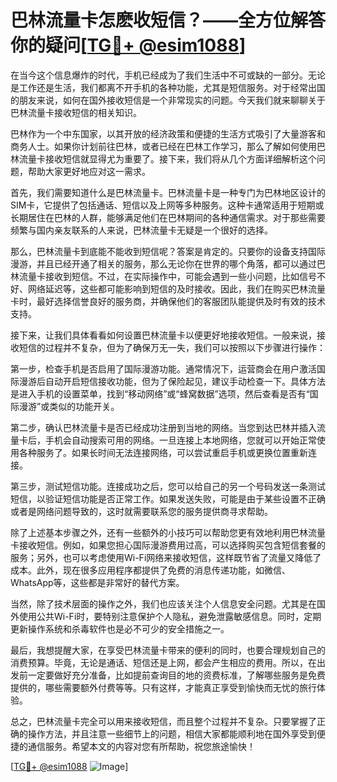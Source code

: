 # 巴林流量卡怎麽收短信？——全方位解答你的疑问[[TG💪+ @esim1088](https://t.me/s/esim1088)]

在当今这个信息爆炸的时代，手机已经成为了我们生活中不可或缺的一部分。无论是工作还是生活，我们都离不开手机的各种功能，尤其是短信服务。对于经常出国的朋友来说，如何在国外接收短信是一个非常现实的问题。今天我们就来聊聊关于巴林流量卡接收短信的相关知识。

巴林作为一个中东国家，以其开放的经济政策和便捷的生活方式吸引了大量游客和商务人士。如果你计划前往巴林，或者已经在巴林工作学习，那么了解如何使用巴林流量卡接收短信就显得尤为重要了。接下来，我们将从几个方面详细解析这个问题，帮助大家更好地应对这一需求。

首先，我们需要知道什么是巴林流量卡。巴林流量卡是一种专门为巴林地区设计的SIM卡，它提供了包括通话、短信以及上网等多种服务。这种卡通常适用于短期或长期居住在巴林的人群，能够满足他们在巴林期间的各种通信需求。对于那些需要频繁与国内亲友联系的人来说，巴林流量卡无疑是一个很好的选择。

那么，巴林流量卡到底能不能收到短信呢？答案是肯定的。只要你的设备支持国际漫游，并且已经开通了相关的服务，那么无论你在世界的哪个角落，都可以通过巴林流量卡接收到短信。不过，在实际操作中，可能会遇到一些小问题，比如信号不好、网络延迟等，这些都可能影响到短信的及时接收。因此，我们在购买巴林流量卡时，最好选择信誉良好的服务商，并确保他们的客服团队能提供及时有效的技术支持。

接下来，让我们具体看看如何设置巴林流量卡以便更好地接收短信。一般来说，接收短信的过程并不复杂，但为了确保万无一失，我们可以按照以下步骤进行操作：

第一步，检查手机是否启用了国际漫游功能。通常情况下，运营商会在用户激活国际漫游后自动开启短信接收功能，但为了保险起见，建议手动检查一下。具体方法是进入手机的设置菜单，找到“移动网络”或“蜂窝数据”选项，然后查看是否有“国际漫游”或类似的功能开关。

第二步，确认巴林流量卡是否已经成功注册到当地的网络。当您到达巴林并插入流量卡后，手机会自动搜索可用的网络。一旦连接上本地网络，您就可以开始正常使用各种服务了。如果长时间无法连接网络，可以尝试重启手机或更换位置重新连接。

第三步，测试短信功能。连接成功之后，您可以给自己的另一个号码发送一条测试短信，以验证短信功能是否正常工作。如果发送失败，可能是由于某些设置不正确或者是网络问题导致的，这时就需要联系您的服务提供商寻求帮助。

除了上述基本步骤之外，还有一些额外的小技巧可以帮助您更有效地利用巴林流量卡接收短信。例如，如果您担心国际漫游费用过高，可以选择购买包含短信套餐的服务；另外，也可以考虑使用Wi-Fi网络来接收短信，这样既节省了流量又降低了成本。此外，现在很多应用程序都提供了免费的消息传递功能，如微信、WhatsApp等，这些都是非常好的替代方案。

当然，除了技术层面的操作之外，我们也应该关注个人信息安全问题。尤其是在国外使用公共Wi-Fi时，要特别注意保护个人隐私，避免泄露敏感信息。同时，定期更新操作系统和杀毒软件也是必不可少的安全措施之一。

最后，我想提醒大家，在享受巴林流量卡带来的便利的同时，也要合理规划自己的消费预算。毕竟，无论是通话、短信还是上网，都会产生相应的费用。所以，在出发前一定要做好充分准备，比如提前查询目的地的资费标准，了解哪些服务是免费提供的，哪些需要额外付费等等。只有这样，才能真正享受到愉快而无忧的旅行体验。

总之，巴林流量卡完全可以用来接收短信，而且整个过程并不复杂。只要掌握了正确的操作方法，并且注意一些细节上的问题，相信大家都能顺利地在国外享受到便捷的通信服务。希望本文的内容对您有所帮助，祝您旅途愉快！

[[TG💪+ @esim1088](https://t.me/s/esim1088) ![Image](https://i.postimg.cc/4NQfJmqS/Snipaste-2025-05-13-00-14-12.png)]